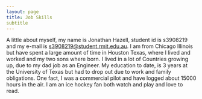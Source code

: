 ```yaml
---
layout: page
title: Job Skills
subtitle
---
```

A little about myself, my name is Jonathan Hazell, student id is s3908219 and my e-mail is s3908219@student.rmit.edu.au. I am from Chicago Illinois but have spent a large amount of time in Houston Texas, where I lived and worked and my two sons where born. I lived in a lot of Countries growing up, due to my dad job as an Engineer. My education to date, is 3 years at the University of Texas but had to drop out due to work and family obligations. One fact, I was a commercial pilot and have logged about 15000 hours in the air. I am an ice hockey fan both watch and play and love to read.
